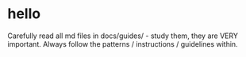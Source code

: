 # hello

Carefully read all md files in docs/guides/ - study them, they are VERY important. Always follow the patterns / instructions / guidelines within.
